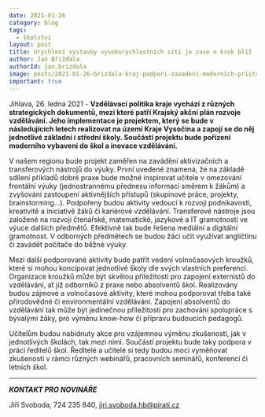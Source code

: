 ```yaml
---
date: 2021-01-26
category: blog
tags:
  - školství
layout: post
title: Urychlení výstavby vysokorychlostních sítí je zase o krok blíž
author: Jan Břížďala
authorId: jan.brizdala
image: posts/2021-01-26-brizdala-kraj-podpori-zavadeni-modernich-pristupu.jpg
important: true
---
```


Jihlava, 26. ledna 2021 - **Vzdělávací politika kraje vychází z různých strategických dokumentů, mezi které patří Krajský akční plán rozvoje vzdělávání. Jeho implementace je projektem, který se bude v následujících letech realizovat na území Kraje Vysočina a zapojí se do něj jednotlivé základní i střední školy. Součástí projektu bude pořízení moderního vybavení do škol a inovace vzdělávání.**

V našem regionu bude projekt zaměřen na zavádění aktivizačních a transferových nástrojů do výuky. První uvedené znamená, že na základě sdílení příkladů dobré praxe bude možné inspirovat učitele v omezování frontální výuky (jednostrannému přednesu informací směrem k žákům) a zvyšování zastoupení aktivnějších přístupů (skupinové práce, projekty, brainstorming…). Podpořeny budou aktivity vedoucí k rozvoji podnikavosti, kreativitě a iniciativě žáků či kariérové vzdělávání. Transferové nástroje jsou založené na rozvoji čtenářské, matematické, jazykové a IT gramotnosti ve výuce dalších předmětů. Efektivně tak bude řešena mediální a digitální gramotnost. V odborných předmětech se budou žáci učit využívat angličtinu či zavádět počítače do běžné výuky.  

Mezi další podporované aktivity bude patřit vedení volnočasových kroužků, které si mohou koncipovat jednotlivé školy dle svých vlastních preferencí. Organizace kroužků může být skvělou příležitostí pro zapojení externistů do vzdělávání, ať již odborníků z praxe nebo absolventů škol. Realizovány budou zájmové a volnočasové aktivity, které mohou podporovat třeba také přírodovědné či environmentální vzdělávání. Zapojení absolventů do vzdělávání tak může být jedinečnou příležitostí pro zachování spolupráce s bývalými žáky, pro výměnu know-how či přípravu budoucích pedagogů.

Učitelům budou nabídnuty akce pro vzájemnou výměnu zkušeností, jak v jednotlivých školách, tak mezi nimi. Součástí projektu bude taky podpora v práci ředitelů škol. Ředitelé a učitelé si tedy budou moci vyměňovat zkušenosti v rámci různých webinářů, pracovních seminářů, konferencí či letních škol.

---

***KONTAKT PRO NOVINÁŘE*** 

Jiří Svoboda, 724 235 840, <jiri.svoboda.hb@pirati.cz>
